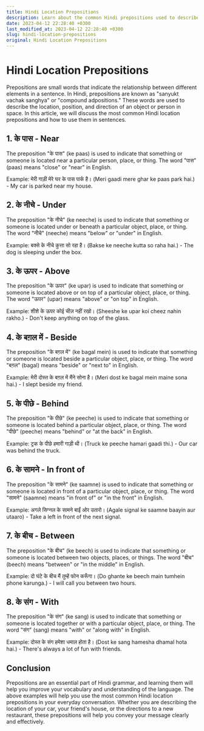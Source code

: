 ```yaml
---
title: Hindi Location Prepositions
description: Learn about the common Hindi prepositions used to describe location and position in space
date: 2023-04-12 22:28:40 +0300
last_modified_at: 2023-04-12 22:28:40 +0300
slug: hindi-location-prepositions
original: Hindi Location Prepositions
---
```

# Hindi Location Prepositions

Prepositions are small words that indicate the relationship between different elements in a sentence. In Hindi, prepositions are known as "sanyukt vachak sanghya" or "compound adpositions." These words are used to describe the location, position, and direction of an object or person in space. In this article, we will discuss the most common Hindi location prepositions and how to use them in sentences.

## 1. के पास - Near

The preposition "के पास" (ke paas) is used to indicate that something or someone is located near a particular person, place, or thing. The word "पास" (paas) means "close" or "near" in English.

Example: मेरी गाड़ी मेरे घर के पास पार्क है। (Meri gaadi mere ghar ke paas park hai.) - My car is parked near my house.

## 2. के नीचे - Under

The preposition "के नीचे" (ke neeche) is used to indicate that something or someone is located under or beneath a particular object, place, or thing. The word "नीचे" (neeche) means "below" or "under" in English.

Example: बक्से के नीचे कुत्ता सो रहा है। (Bakse ke neeche kutta so raha hai.) - The dog is sleeping under the box.

## 3. के ऊपर - Above

The preposition "के ऊपर" (ke upar) is used to indicate that something or someone is located above or on top of a particular object, place, or thing. The word "ऊपर" (upar) means "above" or "on top" in English.

Example: शीशे के ऊपर कोई चीज़ नहीं रखो। (Sheeshe ke upar koi cheez nahin rakho.) - Don't keep anything on top of the glass.

## 4. के बग़ल में - Beside

The preposition "के बग़ल में" (ke bagal mein) is used to indicate that something or someone is located beside a particular object, place, or thing. The word "बग़ल" (bagal) means "beside" or "next to" in English.

Example: मेरी दोस्त के बग़ल में मैंने सोना है। (Meri dost ke bagal mein maine sona hai.) - I slept beside my friend.

## 5. के पीछे - Behind

The preposition "के पीछे" (ke peeche) is used to indicate that something or someone is located behind a particular object, place, or thing. The word "पीछे" (peeche) means "behind" or "at the back" in English.

Example: ट्रक के पीछे हमारी गाड़ी थी। (Truck ke peeche hamari gaadi thi.) - Our car was behind the truck.

## 6. के सामने - In front of

The preposition "के सामने" (ke saamne) is used to indicate that something or someone is located in front of a particular object, place, or thing. The word "सामने" (saamne) means "in front of" or "in the front" in English.

Example: अगले सिग्नल के सामने बाईं ओर उतारो। (Agale signal ke saamne baayin aur utaaro) - Take a left in front of the next signal.

## 7. के बीच - Between

The preposition "के बीच" (ke beech) is used to indicate that something or someone is located between two objects, places, or things. The word "बीच" (beech) means "between" or "in the middle" in English.

Example: दो घंटे के बीच मैं तुम्हें फोन करूँगा। (Do ghante ke beech main tumhein phone karunga.) - I will call you between two hours.

## 8. के संग - With

The preposition "के संग" (ke sang) is used to indicate that something or someone is located together or with a particular object, place, or thing. The word "संग" (sang) means "with" or "along with" in English.

Example: दोस्त के संग हमेशा धमाल होता है। (Dost ke sang hamesha dhamal hota hai.) - There's always a lot of fun with friends.

## Conclusion

Prepositions are an essential part of Hindi grammar, and learning them will help you improve your vocabulary and understanding of the language. The above examples will help you use the most common Hindi location prepositions in your everyday conversation. Whether you are describing the location of your car, your friend's house, or the directions to a new restaurant, these prepositions will help you convey your message clearly and effectively.